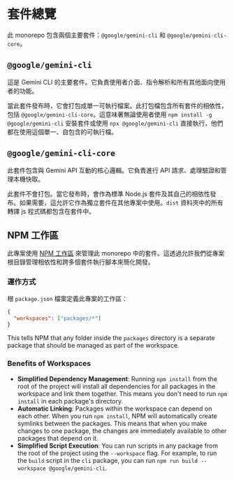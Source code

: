 # 套件總覽

此 monorepo 包含兩個主要套件：`@google/gemini-cli` 和 `@google/gemini-cli-core`。

## `@google/gemini-cli`

這是 Gemini CLI 的主要套件。它負責使用者介面、指令解析和所有其他面向使用者的功能。

當此套件發布時，它會打包成單一可執行檔案。此打包檔包含所有套件的相依性，包括 `@google/gemini-cli-core`。這意味著無論使用者使用 `npm install -g @google/gemini-cli` 安裝套件或使用 `npx @google/gemini-cli` 直接執行，他們都在使用這個單一、自包含的可執行檔。

## `@google/gemini-cli-core`

此套件包含與 Gemini API 互動的核心邏輯。它負責進行 API 請求、處理驗證和管理本機快取。

此套件不會打包。當它發布時，會作為標準 Node.js 套件及其自己的相依性發布。如果需要，這允許它作為獨立套件在其他專案中使用。`dist` 資料夾中的所有轉譯 js 程式碼都包含在套件中。

## NPM 工作區

此專案使用 [NPM 工作區](https://docs.npmjs.com/cli/v10/using-npm/workspaces) 來管理此 monorepo 中的套件。這透過允許我們從專案根目錄管理相依性和跨多個套件執行腳本來簡化開發。

### 運作方式

根 `package.json` 檔案定義此專案的工作區：

```json
{
  "workspaces": ["packages/*"]
}
```

This tells NPM that any folder inside the `packages` directory is a separate package that should be managed as part of the workspace.

### Benefits of Workspaces

- **Simplified Dependency Management**: Running `npm install` from the root of the project will install all dependencies for all packages in the workspace and link them together. This means you don't need to run `npm install` in each package's directory.
- **Automatic Linking**: Packages within the workspace can depend on each other. When you run `npm install`, NPM will automatically create symlinks between the packages. This means that when you make changes to one package, the changes are immediately available to other packages that depend on it.
- **Simplified Script Execution**: You can run scripts in any package from the root of the project using the `--workspace` flag. For example, to run the `build` script in the `cli` package, you can run `npm run build --workspace @google/gemini-cli`.
